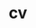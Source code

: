 ---
layout: cv
permalink:
title: cv
description: Please see the PDF for a full list of presentations, publications, invited talks, mentorship, and outreach.
nav: true
nav_order: 4
cv_pdf: CvMIT2023-10.pdf
---